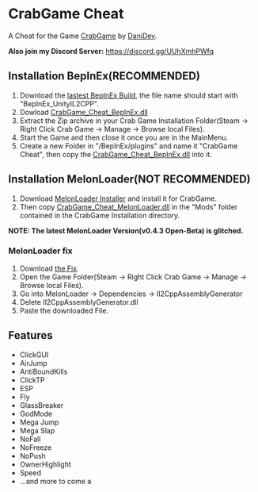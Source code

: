 
# CrabGame Cheat
A Cheat for the Game [CrabGame](https://store.steampowered.com/app/1782210/Crab_Game/) by [DaniDev](https://www.youtube.com/c/DaniDev).

**Also join my Discord Server:** https://discord.gg/UUhXmhPWfq

## Installation BepInEx(RECOMMENDED)
 1. Download the [lastest BepInEx Build](https://builds.bepis.io/projects/bepinex_be), the file name should start with "BepInEx_UnityIL2CPP".
 2. Dowload [CrabGame_Cheat_BepInEx.dll](https://github.com/DasJNNJ/CrabGame-Cheat/releases/latest/download/CrabGame_Cheat_BepInEx.dll)
 3. Extract the Zip archive in your Crab Game Installation Folder(Steam -> Right Click Crab Game -> Manage -> Browse local Files).
 4. Start the Game and then close it once you are in the MainMenu.
 5. Create a new Folder in "/BepInEx/plugins" and name it "CrabGame Cheat", then copy the [CrabGame_Cheat_BepInEx.dll](https://github.com/DasJNNJ/CrabGame-Cheat/releases/latest/download/CrabGame_Cheat_BepInEx.dll) into it.

## Installation MelonLoader(NOT RECOMMENDED)

 1. Download [MelonLoader Installer](https://github.com/LavaGang/MelonLoader.Installer/releases/latest/download/MelonLoader.Installer.exe) and install it for CrabGame.
 2. Then copy [CrabGame_Cheat_MelonLoader.dll](https://github.com/DasJNNJ/CrabGame-Cheat/releases/latest/download/CrabGame_Cheat_MelonLoader.dll) in the "Mods" folder contained in the CrabGame Installation directory.

**NOTE: The latest MelonLoader Version(v0.4.3 Open-Beta) is glitched.**

### MelonLoader fix

 1. Download [the Fix](https://cdn.discordapp.com/attachments/904583783594995712/904584155919163432/Il2CppAssemblyGenerator.dll).
 2. Open the Game Folder(Steam -> Right Click Crab Game -> Manage -> Browse local Files).
 3. Go into MelonLoader -> Dependencies -> Il2CppAssemblyGenerator
 4. Delete Il2CppAssemblyGenerator.dll
 5. Paste the downloaded File.

## Features
 - ClickGUI
 - AirJump
 - AntiBoundKills
 - ClickTP
 - ESP
 - Fly
 - GlassBreaker
 - GodMode
 - Mega Jump
 - Mega Slap
 - NoFall
 - NoFreeze
 - NoPush
 - OwnerHighlight
 - Speed
 - ...and more to come
a